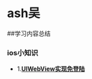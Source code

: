 #  ash吴

##学习内容总结


### ios小知识
* 1.**[UIWebView实现免登陆](https://github.com/wu736139669/wu736139669.github.io/blob/master/iOS/UIWebViewCookie.md)**




